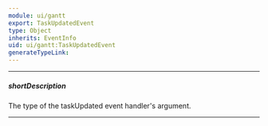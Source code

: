 ```yaml
---
module: ui/gantt
export: TaskUpdatedEvent
type: Object
inherits: EventInfo
uid: ui/gantt:TaskUpdatedEvent
generateTypeLink: 
---
```

---
##### shortDescription
The type of the taskUpdated event handler's argument.

---
<!-- Description goes here -->